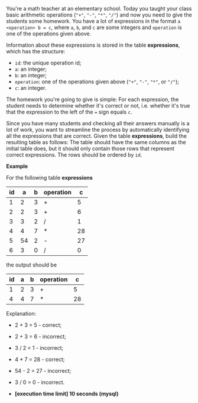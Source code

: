 
You're a math teacher at an elementary school. Today you taught your class basic arithmetic operations (`"+"`,  `"-"`,  `"*"`,  `"/"`) and now you need to give the students some homework. You have a lot of expressions in the format  `a <operation> b = c`, where  `a`,  `b`, and  `c`  are some integers and  `operation`  is one of the operations given above.

Information about these expressions is stored in the table  **expressions**, which has the structure:

-   `id`: the unique operation id;
-   `a`: an integer;
-   `b`: an integer;
-   `operation`: one of the operations given above (`"+"`,  `"-"`,  `"*"`, or  `"/"`);
-   `c`: an integer.

The homework you're going to give is simple: For each expression, the student needs to determine whether it's correct or not, i.e. whether it's true that the expression to the left of the  `=`  sign equals  `c`.

Since you have many students and checking all their answers manually is a lot of work, you want to streamline the process by automatically identifying all the expressions that are correct. Given the table  **expressions**, build the resulting table as follows: The table should have the same columns as the initial table does, but it should only contain those rows that represent correct expressions. The rows should be ordered by  `id`.

**Example**

For the following table  **expressions**

| id | a  | b | operation | c  |
|----|----|---|-----------|----|
| 1  | 2  | 3 | +         | 5  |
| 2  | 2  | 3 | +         | 6  |
| 3  | 3  | 2 | /         | 1  |
| 4  | 4  | 7 | *         | 28 |
| 5  | 54 | 2 | -         | 27 |
| 6  | 3  | 0 | /         | 0  |

the output should be

| id | a | b | operation | c  |
|----|---|---|-----------|----|
| 1  | 2 | 3 | +         | 5  |
| 4  | 4 | 7 | *         | 28 |

Explanation:

-   2 + 3 = 5 - correct;
-   2 + 3 = 6 - incorrect;
-   3 / 2 = 1 - incorrect;
-   4 * 7 = 28 - correct;
-   54 - 2 = 27 - incorrect;
-   3 / 0 = 0 - incorrect.

-   **[execution time limit] 10 seconds (mysql)**
